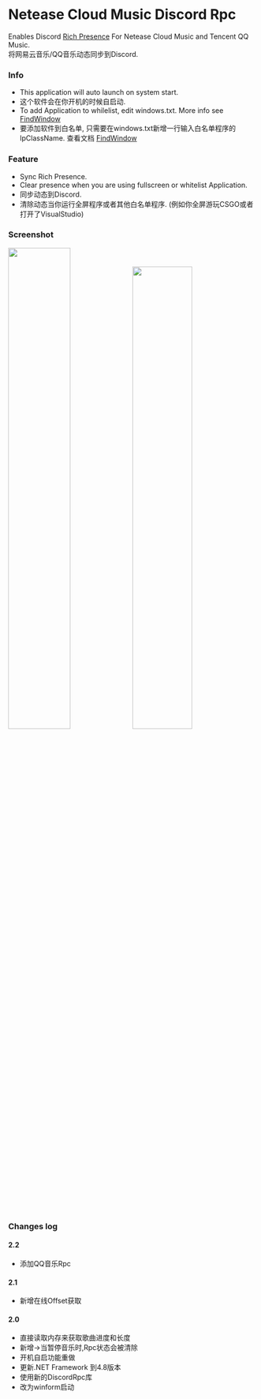 # Netease Cloud Music Discord Rpc  
  
  
Enables Discord [Rich Presence](https://discordapp.com/rich-presence) For Netease Cloud Music and Tencent QQ Music.  
将网易云音乐/QQ音乐动态同步到Discord.  
  
  
### Info
* This application will auto launch on system start.
* 这个软件会在你开机的时候自启动.  
* To add Application to whilelist, edit windows.txt. More info see [FindWindow](https://msdn.microsoft.com/en-us/library/windows/desktop/ms633499(v=vs.85).aspx)
* 要添加软件到白名单, 只需要在windows.txt新增一行输入白名单程序的lpClassName. 查看文档 [FindWindow](https://msdn.microsoft.com/en-us/library/windows/desktop/ms633499(v=vs.85).aspx)
  
  
### Feature
* Sync Rich Presence.
* Clear presence when you are using fullscreen or whitelist Application.
* 同步动态到Discord.
* 清除动态当你运行全屏程序或者其他白名单程序. (例如你全屏游玩CSGO或者打开了VisualStudio)
  
  
### Screenshot
<img src="https://img.kxnrl.com/ugc/6929F80BC24B7D4388C852F8FBC3B870CE6E0C63" width="50%" height="50%" /><img src="https://img.kxnrl.com/ugc/EEBC797196D9DF6023A6504D17744D6353DE1D40" width="49%" height="49%" />
  
  
### Changes log
#### 2.2
- 添加QQ音乐Rpc
#### 2.1
- 新增在线Offset获取
#### 2.0
- 直接读取内存来获取歌曲进度和长度
- 新增->当暂停音乐时,Rpc状态会被清除
- 开机自启功能重做
- 更新.NET Framework 到4.8版本
- 使用新的DiscordRpc库
- 改为winform启动